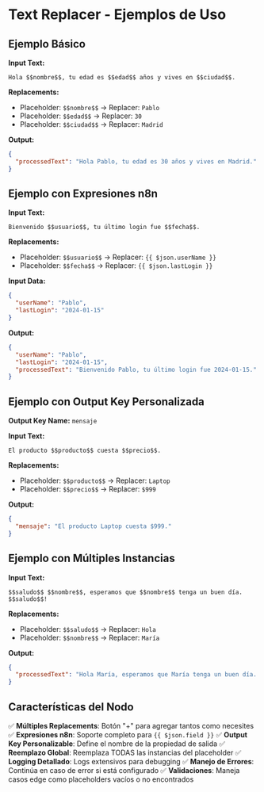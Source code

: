 # Text Replacer - Ejemplos de Uso

## Ejemplo Básico
**Input Text:**
```
Hola $$nombre$$, tu edad es $$edad$$ años y vives en $$ciudad$$.
```

**Replacements:**
- Placeholder: `$$nombre$$` → Replacer: `Pablo`
- Placeholder: `$$edad$$` → Replacer: `30`
- Placeholder: `$$ciudad$$` → Replacer: `Madrid`

**Output:**
```json
{
  "processedText": "Hola Pablo, tu edad es 30 años y vives en Madrid."
}
```

## Ejemplo con Expresiones n8n
**Input Text:**
```
Bienvenido $$usuario$$, tu último login fue $$fecha$$.
```

**Replacements:**
- Placeholder: `$$usuario$$` → Replacer: `{{ $json.userName }}`
- Placeholder: `$$fecha$$` → Replacer: `{{ $json.lastLogin }}`

**Input Data:**
```json
{
  "userName": "Pablo",
  "lastLogin": "2024-01-15"
}
```

**Output:**
```json
{
  "userName": "Pablo",
  "lastLogin": "2024-01-15",
  "processedText": "Bienvenido Pablo, tu último login fue 2024-01-15."
}
```

## Ejemplo con Output Key Personalizada
**Output Key Name:** `mensaje`

**Input Text:**
```
El producto $$producto$$ cuesta $$precio$$.
```

**Replacements:**
- Placeholder: `$$producto$$` → Replacer: `Laptop`
- Placeholder: `$$precio$$` → Replacer: `$999`

**Output:**
```json
{
  "mensaje": "El producto Laptop cuesta $999."
}
```

## Ejemplo con Múltiples Instancias
**Input Text:**
```
$$saludo$$ $$nombre$$, esperamos que $$nombre$$ tenga un buen día. $$saludo$$!
```

**Replacements:**
- Placeholder: `$$saludo$$` → Replacer: `Hola`
- Placeholder: `$$nombre$$` → Replacer: `María`

**Output:**
```json
{
  "processedText": "Hola María, esperamos que María tenga un buen día. Hola!"
}
```

## Características del Nodo

✅ **Múltiples Replacements**: Botón "+" para agregar tantos como necesites
✅ **Expresiones n8n**: Soporte completo para `{{ $json.field }}`
✅ **Output Key Personalizable**: Define el nombre de la propiedad de salida
✅ **Reemplazo Global**: Reemplaza TODAS las instancias del placeholder
✅ **Logging Detallado**: Logs extensivos para debugging
✅ **Manejo de Errores**: Continúa en caso de error si está configurado
✅ **Validaciones**: Maneja casos edge como placeholders vacíos o no encontrados 